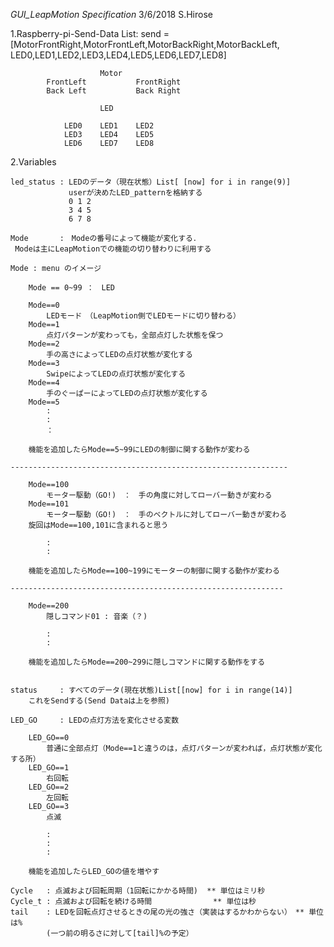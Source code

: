 *GUI_LeapMotion Specification*
3/6/2018 S.Hirose

1.Raspberry-pi-Send-Data
	List:
	send = [MotorFrontRight,MotorFrontLeft,MotorBackRight,MotorBackLeft,
	        LED0,LED1,LED2,LED3,LED4,LED5,LED6,LED7,LED8]

	                    Motor
	        FrontLeft           FrontRight
	        Back Left           Back Right

			            LED
			            
			    LED0    LED1    LED2
			    LED3    LED4    LED5
			    LED6    LED7    LED8

2.Variables

	led_status : LEDのデータ（現在状態）List[ [now] for i in range(9)]
				 userが決めたLED_patternを格納する
				 0 1 2
				 3 4 5
				 6 7 8
	
	Mode	   :　Modeの番号によって機能が変化する．
	 Modeは主にLeapMotionでの機能の切り替わりに利用する

	Mode : menu のイメージ

		Mode == 0~99 ：　LED

		Mode==0
			LEDモード　（LeapMotion側でLEDモードに切り替わる）
		Mode==1
			点灯パターンが変わっても，全部点灯した状態を保つ
		Mode==2
			手の高さによってLEDの点灯状態が変化する
		Mode==3
			SwipeによってLEDの点灯状態が変化する
		Mode==4
			手のぐーぱーによってLEDの点灯状態が変化する
		Mode==5
			:
			:
			：

		機能を追加したらMode==5~99にLEDの制御に関する動作が変わる

	--------------------------------------------------------------
	
		Mode==100
			モーター駆動（GO!)　：　手の角度に対してローバー動きが変わる
		Mode==101
			モーター駆動（GO!)　：　手のベクトルに対してローバー動きが変わる
		旋回はMode==100,101に含まれると思う

			:
			:

		機能を追加したらMode==100~199にモーターの制御に関する動作が変わる

	-------------------------------------------------------------

		Mode==200
			隠しコマンド01 : 音楽（？)　

			:
			:

		機能を追加したらMode==200~299に隠しコマンドに関する動作をする


	status     : すべてのデータ(現在状態)List[[now] for i in range(14)]
		これをSendする(Send Dataは上を参照)

	LED_GO	   : LEDの点灯方法を変化させる変数

		LED_GO==0
			普通に全部点灯（Mode==1と違うのは，点灯パターンが変われば，点灯状態が変化する所）
		LED_GO==1
			右回転
		LED_GO==2
			左回転
		LED_GO==3
			点滅

			:
			:
			:

		機能を追加したらLED_GOの値を増やす

	Cycle   : 点滅および回転周期（1回転にかかる時間) 	** 単位はミリ秒
	Cycle_t : 点滅および回転を続ける時間　			** 単位は秒
	tail    : LEDを回転点灯させるときの尾の光の強さ（実装はするかわからない）　** 単位は%
			(一つ前の明るさに対して[tail]%の予定）
			
